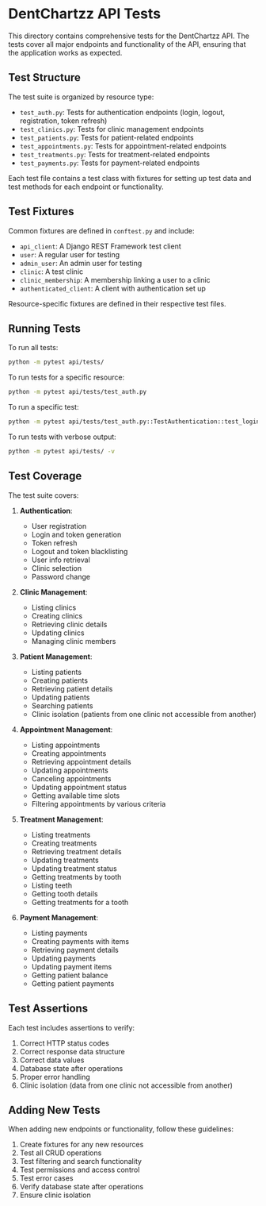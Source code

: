 # DentChartzz API Tests

This directory contains comprehensive tests for the DentChartzz API. The tests cover all major endpoints and functionality of the API, ensuring that the application works as expected.

## Test Structure

The test suite is organized by resource type:

- `test_auth.py`: Tests for authentication endpoints (login, logout, registration, token refresh)
- `test_clinics.py`: Tests for clinic management endpoints
- `test_patients.py`: Tests for patient-related endpoints
- `test_appointments.py`: Tests for appointment-related endpoints
- `test_treatments.py`: Tests for treatment-related endpoints
- `test_payments.py`: Tests for payment-related endpoints

Each test file contains a test class with fixtures for setting up test data and test methods for each endpoint or functionality.

## Test Fixtures

Common fixtures are defined in `conftest.py` and include:

- `api_client`: A Django REST Framework test client
- `user`: A regular user for testing
- `admin_user`: An admin user for testing
- `clinic`: A test clinic
- `clinic_membership`: A membership linking a user to a clinic
- `authenticated_client`: A client with authentication set up

Resource-specific fixtures are defined in their respective test files.

## Running Tests

To run all tests:

```bash
python -m pytest api/tests/
```

To run tests for a specific resource:

```bash
python -m pytest api/tests/test_auth.py
```

To run a specific test:

```bash
python -m pytest api/tests/test_auth.py::TestAuthentication::test_login
```

To run tests with verbose output:

```bash
python -m pytest api/tests/ -v
```

## Test Coverage

The test suite covers:

1. **Authentication**:
   - User registration
   - Login and token generation
   - Token refresh
   - Logout and token blacklisting
   - User info retrieval
   - Clinic selection
   - Password change

2. **Clinic Management**:
   - Listing clinics
   - Creating clinics
   - Retrieving clinic details
   - Updating clinics
   - Managing clinic members

3. **Patient Management**:
   - Listing patients
   - Creating patients
   - Retrieving patient details
   - Updating patients
   - Searching patients
   - Clinic isolation (patients from one clinic not accessible from another)

4. **Appointment Management**:
   - Listing appointments
   - Creating appointments
   - Retrieving appointment details
   - Updating appointments
   - Canceling appointments
   - Updating appointment status
   - Getting available time slots
   - Filtering appointments by various criteria

5. **Treatment Management**:
   - Listing treatments
   - Creating treatments
   - Retrieving treatment details
   - Updating treatments
   - Updating treatment status
   - Getting treatments by tooth
   - Listing teeth
   - Getting tooth details
   - Getting treatments for a tooth

6. **Payment Management**:
   - Listing payments
   - Creating payments with items
   - Retrieving payment details
   - Updating payments
   - Updating payment items
   - Getting patient balance
   - Getting patient payments

## Test Assertions

Each test includes assertions to verify:

1. Correct HTTP status codes
2. Correct response data structure
3. Correct data values
4. Database state after operations
5. Proper error handling
6. Clinic isolation (data from one clinic not accessible from another)

## Adding New Tests

When adding new endpoints or functionality, follow these guidelines:

1. Create fixtures for any new resources
2. Test all CRUD operations
3. Test filtering and search functionality
4. Test permissions and access control
5. Test error cases
6. Verify database state after operations
7. Ensure clinic isolation 